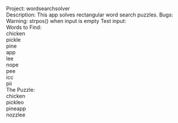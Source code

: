 Project: wordsearchsolver  
Description: This app solves rectangular word search puzzles.
Bugs: Warning: strpos() when input is empty
Test input:  
Words to Find:  
chicken  
pickle  
pine  
app  
lee  
nope  
pee  
icc  
pii  
The Puzzle:  
chicken  
pickleo  
pineapp  
nozzlee  